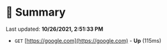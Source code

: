# 📖 Summary
Last updated: **10/26/2021, 2:51:33 PM**

- `GET` [https://google.com](https://google.com) - **Up** (115ms)

